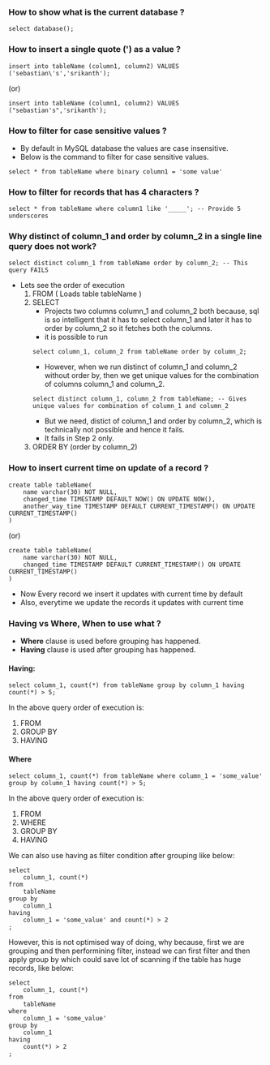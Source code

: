 ### How to show what is the current database ?
```
select database();
```

### How to insert a single quote (') as a value ?
```
insert into tableName (column1, column2) VALUES ('sebastian\'s','srikanth');
```

(or)

```
insert into tableName (column1, column2) VALUES ("sebastian's",'srikanth');
```

### How to filter for case sensitive values ?
- By default in MySQL database the values are case insensitive.
- Below is the command to filter for case sensitive values.
```
select * from tableName where binary column1 = 'some value'
```

### How to filter for records that has 4 characters ?
```
select * from tableName where column1 like '_____'; -- Provide 5 underscores
```

### Why distinct of column_1 and order by column_2 in a single line query does not work?
```
select distinct column_1 from tableName order by column_2; -- This query FAILS
```
- Lets see the order of execution
    1. FROM ( Loads table tableName )
    2. SELECT 
        - Projects two columns column_1 and column_2 both because, sql is so intelligent that it has to select column_1 and later it has to order by column_2 so it fetches both the columns.
        - it is possible to run 
        ```
        select column_1, column_2 from tableName order by column_2;
        ```
        - However, when we run distinct of column_1 and column_2 without order by, then we get unique values for the combination of columns column_1 and column_2.
        ```
        select distinct column_1, column_2 from tableName; -- Gives unique values for combination of column_1 and column_2 
        ```
        - But we need, distict of column_1 and order by column_2, which is technically not possible and hence it fails.
        - It fails in Step 2 only.
    3. ORDER BY (order by column_2)

### How to insert current time on update of a record ?
```
create table tableName(
    name varchar(30) NOT NULL,
    changed_time TIMESTAMP DEFAULT NOW() ON UPDATE NOW(),
    another_way_time TIMESTAMP DEFAULT CURRENT_TIMESTAMP() ON UPDATE CURRENT_TIMESTAMP()
)
```
(or)
```
create table tableName(
    name varchar(30) NOT NULL,
    changed_time TIMESTAMP DEFAULT CURRENT_TIMESTAMP() ON UPDATE CURRENT_TIMESTAMP()
)
```

- Now Every record we insert it updates with current time by default 
- Also, everytime we update the records it updates with current time

### Having vs Where, When to use what ?
- **Where** clause is used before grouping has happened.
- **Having** clause is used after grouping has happened.

#### Having:
```
select column_1, count(*) from tableName group by column_1 having count(*) > 5;
```
In the above query order of execution is:
1. FROM
2. GROUP BY
3. HAVING

#### Where
```
select column_1, count(*) from tableName where column_1 = 'some_value' group by column_1 having count(*) > 5;
```
In the above query order of execution is:
1. FROM
2. WHERE
3. GROUP BY
4. HAVING

We can also use having as filter condition after grouping like below:
```
select 
    column_1, count(*) 
from
    tableName
group by 
    column_1 
having 
    column_1 = 'some_value' and count(*) > 2
;
```
However, this is not optimised way of doing, why because,
first we are grouping and then performining filter, instead
we can first filter and then apply group by which could save lot of scanning if the table has huge records, like below:
```
select 
    column_1, count(*) 
from 
    tableName 
where 
    column_1 = 'some_value' 
group by 
    column_1 
having 
    count(*) > 2
;
```